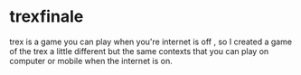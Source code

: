 # trexfinale
trex is a game you can play when you're internet is off , so I created a game of the trex a little different but the same contexts that you can play on computer or mobile when the internet is on.
